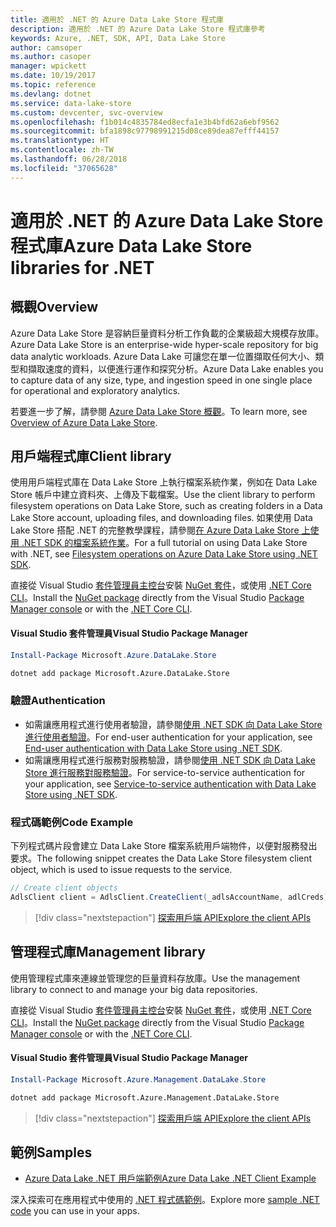 ```yaml
---
title: 適用於 .NET 的 Azure Data Lake Store 程式庫
description: 適用於 .NET 的 Azure Data Lake Store 程式庫參考
keywords: Azure, .NET, SDK, API, Data Lake Store
author: camsoper
ms.author: casoper
manager: wpickett
ms.date: 10/19/2017
ms.topic: reference
ms.devlang: dotnet
ms.service: data-lake-store
ms.custom: devcenter, svc-overview
ms.openlocfilehash: f1b014c4835784ed8ecfa1e3b4bfd62a6ebf9562
ms.sourcegitcommit: bfa1898c97798991215d08ce89dea87efff44157
ms.translationtype: HT
ms.contentlocale: zh-TW
ms.lasthandoff: 06/28/2018
ms.locfileid: "37065628"
---
```

# <a name="azure-data-lake-store-libraries-for-net"></a><span data-ttu-id="36a54-104">適用於 .NET 的 Azure Data Lake Store 程式庫</span><span class="sxs-lookup"><span data-stu-id="36a54-104">Azure Data Lake Store libraries for .NET</span></span>

## <a name="overview"></a><span data-ttu-id="36a54-105">概觀</span><span class="sxs-lookup"><span data-stu-id="36a54-105">Overview</span></span>

<span data-ttu-id="36a54-106">Azure Data Lake Store 是容納巨量資料分析工作負載的企業級超大規模存放庫。</span><span class="sxs-lookup"><span data-stu-id="36a54-106">Azure Data Lake Store is an enterprise-wide hyper-scale repository for big data analytic workloads.</span></span> <span data-ttu-id="36a54-107">Azure Data Lake 可讓您在單一位置擷取任何大小、類型和擷取速度的資料，以便進行運作和探究分析。</span><span class="sxs-lookup"><span data-stu-id="36a54-107">Azure Data Lake enables you to capture data of any size, type, and ingestion speed in one single place for operational and exploratory analytics.</span></span>

<span data-ttu-id="36a54-108">若要進一步了解，請參閱 [Azure Data Lake Store 概觀](/azure/data-lake-store/data-lake-store-overview)。</span><span class="sxs-lookup"><span data-stu-id="36a54-108">To learn more, see [Overview of Azure Data Lake Store](/azure/data-lake-store/data-lake-store-overview).</span></span>

## <a name="client-library"></a><span data-ttu-id="36a54-109">用戶端程式庫</span><span class="sxs-lookup"><span data-stu-id="36a54-109">Client library</span></span>

<span data-ttu-id="36a54-110">使用用戶端程式庫在 Data Lake Store 上執行檔案系統作業，例如在 Data Lake Store 帳戶中建立資料夾、上傳及下載檔案。</span><span class="sxs-lookup"><span data-stu-id="36a54-110">Use the client library to perform filesystem operations on Data Lake Store, such as creating folders in a Data Lake Store account, uploading files, and downloading files.</span></span>  <span data-ttu-id="36a54-111">如果使用 Data Lake Store 搭配 .NET 的完整教學課程，請參閱[在 Azure Data Lake Store 上使用 .NET SDK 的檔案系統作業](/azure/data-lake-store/data-lake-store-data-operations-net-sdk)。</span><span class="sxs-lookup"><span data-stu-id="36a54-111">For a full tutorial on using Data Lake Store with .NET, see [Filesystem operations on Azure Data Lake Store using .NET SDK](/azure/data-lake-store/data-lake-store-data-operations-net-sdk).</span></span>

<span data-ttu-id="36a54-112">直接從 Visual Studio [套件管理員主控台][PackageManager]安裝 [NuGet 套件](https://www.nuget.org/packages/Microsoft.Azure.Management.DataLake.Store)，或使用 [.NET Core CLI][DotNetCLI]。</span><span class="sxs-lookup"><span data-stu-id="36a54-112">Install the [NuGet package](https://www.nuget.org/packages/Microsoft.Azure.Management.DataLake.Store) directly from the Visual Studio [Package Manager console][PackageManager] or with the [.NET Core CLI][DotNetCLI].</span></span>

#### <a name="visual-studio-package-manager"></a><span data-ttu-id="36a54-113">Visual Studio 套件管理員</span><span class="sxs-lookup"><span data-stu-id="36a54-113">Visual Studio Package Manager</span></span>

```powershell
Install-Package Microsoft.Azure.DataLake.Store
```

```bash
dotnet add package Microsoft.Azure.DataLake.Store
```
### <a name="authentication"></a><span data-ttu-id="36a54-114">驗證</span><span class="sxs-lookup"><span data-stu-id="36a54-114">Authentication</span></span>

* <span data-ttu-id="36a54-115">如需讓應用程式進行使用者驗證，請參閱[使用 .NET SDK 向 Data Lake Store 進行使用者驗證](/azure/data-lake-store/data-lake-store-end-user-authenticate-net-sdk)。</span><span class="sxs-lookup"><span data-stu-id="36a54-115">For end-user authentication for your application, see [End-user authentication with Data Lake Store using .NET SDK](/azure/data-lake-store/data-lake-store-end-user-authenticate-net-sdk).</span></span>
* <span data-ttu-id="36a54-116">如需讓應用程式進行服務對服務驗證，請參閱[使用 .NET SDK 向 Data Lake Store 進行服務對服務驗證](/azure/data-lake-store/data-lake-store-service-to-service-authenticate-net-sdk)。</span><span class="sxs-lookup"><span data-stu-id="36a54-116">For service-to-service authentication for your application, see [Service-to-service authentication with Data Lake Store using .NET SDK](/azure/data-lake-store/data-lake-store-service-to-service-authenticate-net-sdk).</span></span>

### <a name="code-example"></a><span data-ttu-id="36a54-117">程式碼範例</span><span class="sxs-lookup"><span data-stu-id="36a54-117">Code Example</span></span>

<span data-ttu-id="36a54-118">下列程式碼片段會建立 Data Lake Store 檔案系統用戶端物件，以便對服務發出要求。</span><span class="sxs-lookup"><span data-stu-id="36a54-118">The following snippet creates the Data Lake Store filesystem client object, which is used to issue requests to the service.</span></span>

```csharp
// Create client objects
AdlsClient client = AdlsClient.CreateClient(_adlsAccountName, adlCreds);
```

> [!div class="nextstepaction"]
> [<span data-ttu-id="36a54-119">探索用戶端 API</span><span class="sxs-lookup"><span data-stu-id="36a54-119">Explore the client APIs</span></span>](/dotnet/api/overview/azure/datalakestore/client)


## <a name="management-library"></a><span data-ttu-id="36a54-120">管理程式庫</span><span class="sxs-lookup"><span data-stu-id="36a54-120">Management library</span></span>

<span data-ttu-id="36a54-121">使用管理程式庫來連線並管理您的巨量資料存放庫。</span><span class="sxs-lookup"><span data-stu-id="36a54-121">Use the management library to connect to and manage your big data repositories.</span></span>

<span data-ttu-id="36a54-122">直接從 Visual Studio [套件管理員主控台][PackageManager]安裝 [NuGet 套件](https://www.nuget.org/packages/Microsoft.Azure.Management.DataLake.Store)，或使用 [.NET Core CLI][DotNetCLI]。</span><span class="sxs-lookup"><span data-stu-id="36a54-122">Install the [NuGet package](https://www.nuget.org/packages/Microsoft.Azure.Management.DataLake.Store) directly from the Visual Studio [Package Manager console][PackageManager] or with the [.NET Core CLI][DotNetCLI].</span></span>

#### <a name="visual-studio-package-manager"></a><span data-ttu-id="36a54-123">Visual Studio 套件管理員</span><span class="sxs-lookup"><span data-stu-id="36a54-123">Visual Studio Package Manager</span></span>

```powershell
Install-Package Microsoft.Azure.Management.DataLake.Store
```

```bash
dotnet add package Microsoft.Azure.Management.DataLake.Store
```

> [!div class="nextstepaction"]
> [<span data-ttu-id="36a54-124">探索用戶端 API</span><span class="sxs-lookup"><span data-stu-id="36a54-124">Explore the client APIs</span></span>](/dotnet/api/overview/azure/datalakestore/management)


## <a name="samples"></a><span data-ttu-id="36a54-125">範例</span><span class="sxs-lookup"><span data-stu-id="36a54-125">Samples</span></span>

* [<span data-ttu-id="36a54-126">Azure Data Lake .NET 用戶端範例</span><span class="sxs-lookup"><span data-stu-id="36a54-126">Azure Data Lake .NET Client Example</span></span>](https://azure.microsoft.com/en-us/resources/samples/data-lake-dotnet-client/)

<span data-ttu-id="36a54-127">深入探索可在應用程式中使用的 [.NET 程式碼範例](https://azure.microsoft.com/resources/samples/?platform=dotnet)。</span><span class="sxs-lookup"><span data-stu-id="36a54-127">Explore more [sample .NET code](https://azure.microsoft.com/resources/samples/?platform=dotnet) you can use in your apps.</span></span>

[PackageManager]: https://docs.microsoft.com/nuget/tools/package-manager-console
[DotNetCLI]: https://docs.microsoft.com/dotnet/core/tools/dotnet-add-package
